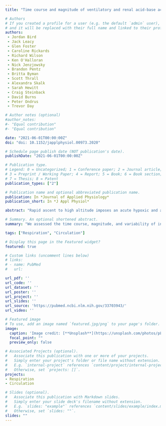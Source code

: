 ```yaml
---
title: "Time course and magnitude of ventilatory and renal acid-base acclimatization."

# Authors
# If you created a profile for a user (e.g. the default `admin` user), write the username (folder name) here 
# and it will be replaced with their full name and linked to their profile.
authors:
 - Jordan Bird
 - Jack Leacy
 - Glen Foster
 - Caroline Rickards
 - Richard Wilson
 - Ken O'Halloran
 - Nick Jenzjowsky
 - Brandon Pentz
 - Britta Byman
 - Scott Thrall
 - Alexandra Skalk
 - Sarah Hewitt
 - Craig Steinback
 - David Burns
 - Peter Ondrus
 - Trevor Day

# Author notes (optional)
#author_notes:
#- "Equal contribution"
#- "Equal contribution"

date: "2021-06-01T00:00:00Z"
doi: "doi: 10.1152/japplphysiol.00973.2020"

# Schedule page publish date (NOT publication's date).
publishDate: "2021-06-01T00:00:00Z"

# Publication type.
# Legend: 0 = Uncategorized; 1 = Conference paper; 2 = Journal article;
# 3 = Preprint / Working Paper; 4 = Report; 5 = Book; 6 = Book section;
# 7 = Thesis; 8 = Patent
publication_types: ["2"]

# Publication name and optional abbreviated publication name.
publication: In *Journal of Applied Physiology*
publication_short: In *J Appl Physiol*

abstract: "Rapid ascent to high altitude imposes an acute hypoxic and acid-base challenge, with ventilatory and renal acclimatization countering these perturbations. Specifically, ventilatory acclimatization improves oxygenation, but with concomitant hypocapnia and respiratory alkalosis. A compensatory, renally mediated relative metabolic acidosis follows via bicarbonate elimination, normalizing arterial pH(a). The time course and magnitude of these integrated acclimatization processes are highly variable between individuals. Using a previously developed metric of renal reactivity (RR), indexing the change in arterial bicarbonate concentration (Δ[HCO3-]a; renal response) over the change in arterial pressure of CO2 (Δ[Formula: see text]; renal stimulus), we aimed to characterize changes in RR magnitude following rapid ascent and residence at altitude. Resident lowlanders (n = 16) were tested at 1,045 m (day [D]0) prior to ascent, on D2 within 24 h of arrival, and D9 during residence at 3,800 m. Radial artery blood draws were obtained to measure acid-base variables: [Formula: see text], [HCO3-]a, and pHa. Compared with D0, [Formula: see text] and [HCO3-]a were lower on D2 (P < 0.01) and D9 (P < 0.01), whereas significant changes in pHa (P = 0.072) and RR (P = 0.056) were not detected. As pHa appeared fully compensated on D2 and RR did not increase significantly from D2 to D9, these data demonstrate renal acid-base compensation within 24 h at moderate steady-state altitude. Moreover, RR was strongly and inversely correlated with ΔpHa on D2 and D9 (r ≤ -0.95; P < 0.0001), suggesting that a high-gain renal response better protects pHa. Our study highlights the differential time course, magnitude, and variability of integrated ventilatory and renal acid-base acclimatization following rapid ascent and residence at high altitude."

# Summary. An optional shortened abstract.
summary: "We assessed the time course, magnitude, and variability of integrated ventilatory and renal acid-base acclimatization with rapid ascent and residence at 3,800 m. Despite reductions in [Formula: see text] upon ascent, pHa was normalized within 24 h of arrival at 3,800 m through renal compensation (i.e., bicarbonate elimination). Renal reactivity (RR) was unchanged between days 2 and 9, suggesting a lack of plasticity at moderate steady-state altitude. RR was strongly correlated with ΔpHa, suggesting that a high-gain renal response better protects pHa."

tags: ["Respiration", "Circulation"]

# Display this page in the Featured widget?
featured: true

# Custom links (uncomment lines below)
# links:
# - name: PubMed
#   url: 

url_pdf: ''
url_code: ''
url_dataset: ''
url_poster: ''
url_project: ''
url_slides: ''
url_source: 'https://pubmed.ncbi.nlm.nih.gov/33703943/'
url_video: ''

# Featured image
# To use, add an image named `featured.jpg/png` to your page's folder. 
image:
  caption: 'Image credit: [**Unsplash**](https://unsplash.com/photos/pLCdAaMFLTE)'
  focal_point: ""
  preview_only: false

# Associated Projects (optional).
#   Associate this publication with one or more of your projects.
#   Simply enter your project's folder or file name without extension.
#   E.g. `internal-project` references `content/project/internal-project/index.md`.
#   Otherwise, set `projects: []`.
projects:
- Respiration
- Circulation

# Slides (optional).
#   Associate this publication with Markdown slides.
#   Simply enter your slide deck's filename without extension.
#   E.g. `slides: "example"` references `content/slides/example/index.md`.
#   Otherwise, set `slides: ""`.
slides: ""
---
```

